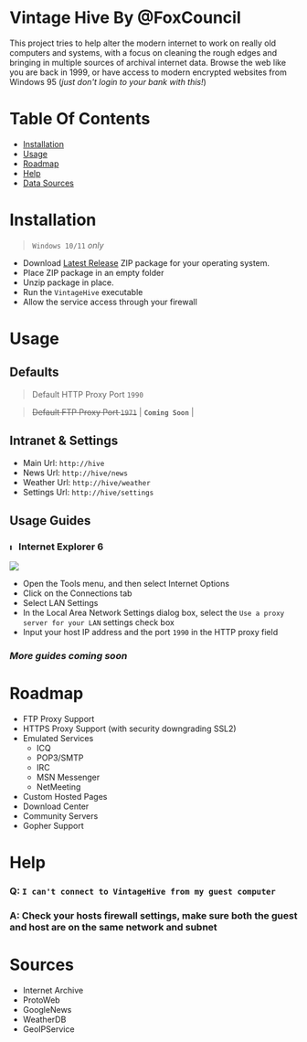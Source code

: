 Vintage Hive By @FoxCouncil
======

This project tries to help alter the modern internet to work on really old computers and systems, with a focus on cleaning the rough edges and bringing in multiple sources of archival internet data. Browse the web like you are back in 1999, or have access to modern encrypted websites from Windows 95 (_just don't login to your bank with this!_)

# Table Of Contents

- [Installation](#installation)
- [Usage](#usage)
- [Roadmap](#roadmap)
- [Help](#help)
- [Data Sources](#sources)

# Installation

> `Windows 10/11` _only_

- Download [Latest Release](https://github.com/FoxCouncil/VintageHive/releases/latest) ZIP package for your operating system.
- Place ZIP package in an empty folder
- Unzip package in place.
- Run the `VintageHive` executable
- Allow the service access through your firewall

# Usage

## Defaults

> Default HTTP Proxy Port `1990`

> ~~Default FTP Proxy Port `1971`~~ | **`Coming Soon`** |

Intranet & Settings
------

- Main Url: `http://hive`
- News Url: `http://hive/news`
- Weather Url: `http://hive/weather`
- Settings Url: `http://hive/settings`

Usage Guides
------

### <img src="https://docs.microsoft.com/en-us/windows/iot/iot-enterprise/kiosk-mode/media/ie11.png" alt="Internet Explore Logo" width="12"> Internet Explorer 6

<img src="https://docs.microsoft.com/en-us/troubleshoot/developer/browsers/connectivity-navigation/media/use-proxy-servers-with-ie/browser-setting-to-bypass-address.png">

- Open the Tools menu, and then select Internet Options
- Click on the Connections tab
- Select LAN Settings
- In the Local Area Network Settings dialog box, select the `Use a proxy server for your LAN` settings check box
- Input your host IP address and the port `1990` in the HTTP proxy field

### *More guides coming soon*

# Roadmap

- FTP Proxy Support
- HTTPS Proxy Support (with security downgrading SSL2)
- Emulated Services
  - ICQ
  - POP3/SMTP
  - IRC
  - MSN Messenger
  - NetMeeting
- Custom Hosted Pages
- Download Center
- Community Servers
- Gopher Support

# Help

### Q: `I can't connect to VintageHive from my guest computer`
### A: Check your hosts firewall settings, make sure both the guest and host are on the same network and subnet

# Sources

- Internet Archive
- ProtoWeb
- GoogleNews
- WeatherDB
- GeoIPService

